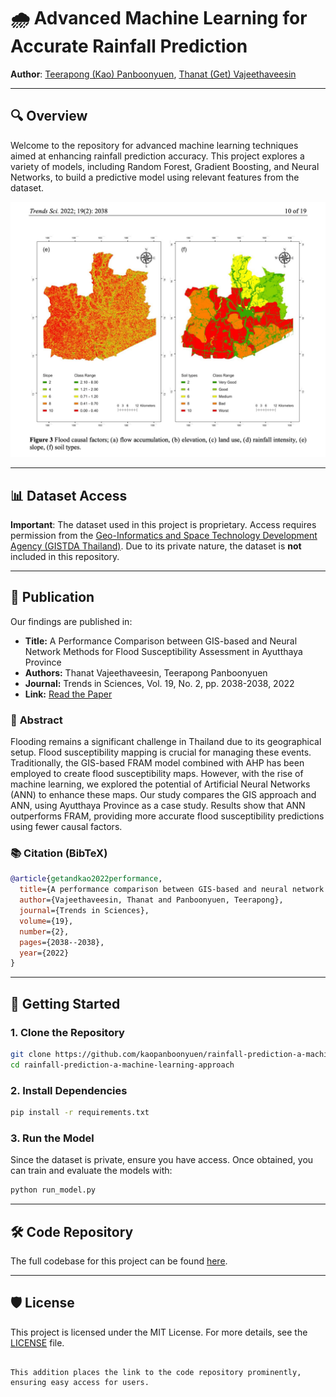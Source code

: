 # 🌧️ **Advanced Machine Learning for Accurate Rainfall Prediction**

**Author**: [Teerapong (Kao) Panboonyuen](https://kaopanboonyuen.github.io/), [Thanat (Get) Vajeethaveesin](https://www.researchgate.net/profile/Thanat-Vajeethaveesin)

---

## 🔍 **Overview**
Welcome to the repository for advanced machine learning techniques aimed at enhancing rainfall prediction accuracy. This project explores a variety of models, including Random Forest, Gradient Boosting, and Neural Networks, to build a predictive model using relevant features from the dataset.

![Model Results](paper_result.png)

---

## 📊 **Dataset Access**
**Important**: The dataset used in this project is proprietary. Access requires permission from the [Geo-Informatics and Space Technology Development Agency (GISTDA Thailand)](https://www.gistda.or.th). Due to its private nature, the dataset is **not** included in this repository.

---

## 📄 **Publication**
Our findings are published in:

- **Title:** A Performance Comparison between GIS-based and Neural Network Methods for Flood Susceptibility Assessment in Ayutthaya Province
- **Authors:** Thanat Vajeethaveesin, Teerapong Panboonyuen
- **Journal:** Trends in Sciences, Vol. 19, No. 2, pp. 2038-2038, 2022
- **Link:** [Read the Paper](https://tis.wu.ac.th/index.php/tis/article/view/2038)

### 📝 **Abstract**
Flooding remains a significant challenge in Thailand due to its geographical setup. Flood susceptibility mapping is crucial for managing these events. Traditionally, the GIS-based FRAM model combined with AHP has been employed to create flood susceptibility maps. However, with the rise of machine learning, we explored the potential of Artificial Neural Networks (ANN) to enhance these maps. Our study compares the GIS approach and ANN, using Ayutthaya Province as a case study. Results show that ANN outperforms FRAM, providing more accurate flood susceptibility predictions using fewer causal factors.

### 📚 **Citation (BibTeX)**
```bibtex
@article{getandkao2022performance,
  title={A performance comparison between GIS-based and neural network methods for flood susceptibility assessment in Ayutthaya Province},
  author={Vajeethaveesin, Thanat and Panboonyuen, Teerapong},
  journal={Trends in Sciences},
  volume={19},
  number={2},
  pages={2038--2038},
  year={2022}
}
```

---

## 🚀 **Getting Started**

### 1. **Clone the Repository**
```bash
git clone https://github.com/kaopanboonyuen/rainfall-prediction-a-machine-learning-approach.git
cd rainfall-prediction-a-machine-learning-approach
```

### 2. **Install Dependencies**
```bash
pip install -r requirements.txt
```

### 3. **Run the Model**
Since the dataset is private, ensure you have access. Once obtained, you can train and evaluate the models with:
```bash
python run_model.py
```

---

## 🛠️ **Code Repository**
The full codebase for this project can be found [here](https://github.com/kaopanboonyuen/rainfall-prediction-a-machine-learning-approach).

---

## 🛡️ **License**
This project is licensed under the MIT License. For more details, see the [LICENSE](LICENSE) file.
```

This addition places the link to the code repository prominently, ensuring easy access for users.